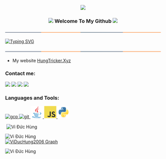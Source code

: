 <p align="center"><img src="https://img.shields.io/badge/Viet Nam - Coder -green?colorA=%23ff0000&colorB=%23017e40&style=flat-square">
<h3 align="center">
  <img src="https://emoji.discord.st/emojis/768b108d-274f-4f44-a634-8477b16efce7.gif" width="30">
   Welcome To My Github
  <img src="https://emoji.discord.st/emojis/768b108d-274f-4f44-a634-8477b16efce7.gif" width="30">
</h3>
 
<img align="center" alt="line" src="https://github.com/DalpatRathore/dalpatrathore/blob/main/assets/images/line-1.svg">
 
[![Typing SVG](https://readme-typing-svg.herokuapp.com?color=%23F70B10&size=27&lines=I+am+Vi+Duc+Hung;+Hùng+có+con+cu+dài+m2;Hùng+đẹp+try;Thank+You+Everyone+😉)](https://git.io/typing-svg)
 
</p>
 
<img align="center" alt="line" src="https://github.com/DalpatRathore/dalpatrathore/blob/main/assets/images/line-1.svg">

- My website [HungTricker.Xyz](HungTricker.Xyz)

<h3 align="left">Contact me:</h3>
<div> 
  <a href="https://youtube.com/channel/UCHCSkxvbhYadbkyrWa25GOg" target="_blank"><img src="https://img.shields.io/badge/YouTube-FF0000?style=for-the-badge&logo=youtube&logoColor=white" target="_blank"></a>
  <a href="https://www.facebook.com/viduchung.06" target="_blank"><img src="https://img.shields.io/badge/-Facebook-blue?style=for-the-badge&logo=facebook" target="_blank"></a>
  <a href="https://www.t.me/viduchung06" target="_blank"><img src="https://img.shields.io/badge/-Telegram-blue?style=for-the-badge&logo=telegram" target="_blank"></a>
  <a href = "https://www.hungtricker.xyz/p/contact.html"><img src="https://img.shields.io/badge/-Gmail-%23333?style=for-the-badge&logo=gmail&logoColor=white" target="_blank"></a>

<h3 align="left">Languages and Tools:</h3>
<p align="left"> <a href="https://cloud.google.com" target="_blank" rel="noreferrer"> <img src="https://www.vectorlogo.zone/logos/google_cloud/google_cloud-icon.svg" alt="gcp" width="40" height="40"/> </a> <a href="https://git-scm.com/" target="_blank" rel="noreferrer"> <img src="https://www.vectorlogo.zone/logos/git-scm/git-scm-icon.svg" alt="git" width="40" height="40"/> </a> <a href="https://www.java.com" target="_blank" rel="noreferrer"> <img src="https://raw.githubusercontent.com/devicons/devicon/master/icons/java/java-original.svg" alt="java" width="40" height="40"/> </a> <a href="https://developer.mozilla.org/en-US/docs/Web/JavaScript" target="_blank" rel="noreferrer"> <img src="https://raw.githubusercontent.com/devicons/devicon/master/icons/javascript/javascript-original.svg" alt="javascript" width="40" height="40"/> </a> <a href="https://www.python.org" target="_blank" rel="noreferrer"> <img src="https://raw.githubusercontent.com/devicons/devicon/master/icons/python/python-original.svg" alt="python" width="40" height="40"/> </a> </p>

<p>&nbsp;<img align="center" src="https://github-readme-stats.vercel.app/api?username=ViDucHung2006&show_icons=true&locale=en" alt="Vi Đức Hùng" /></p>

<p><img align="left" src="https://github-readme-stats.vercel.app/api/top-langs?username=ViDucHung2006&show_icons=true&locale=en&layout=compact" alt="Vi Đức Hùng" /></p>

<br><a href="https://github.com/ViDucHung2006"><img alt="ViDucHung2006 Graph"
    src="https://activity-graph.herokuapp.com/graph?username=ViDucHung2006&bg_color=0D1117&color=5BCDEC&line=5BCDEC&point=FFFFFF&hide_border=true" /></a>
<p align="left"> <img src="https://komarev.com/ghpvc/?username=ViDucHung2006&label=Profile%20views&color=0e75b6&style=flat" alt="Vi Đức Hùng" /> </p>
